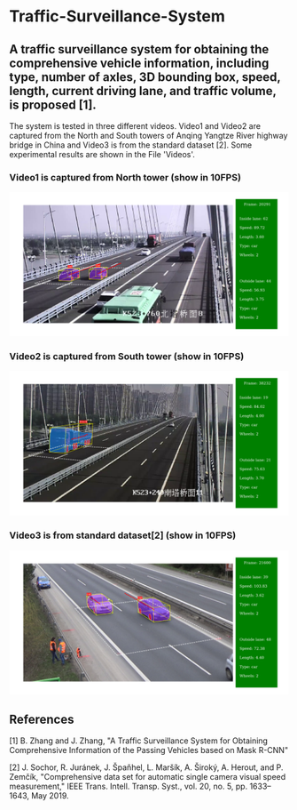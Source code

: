# Traffic-Surveillance-System

## A traffic surveillance system for obtaining the comprehensive vehicle information, including type, number of axles, 3D bounding box, speed, length, current driving lane, and traffic volume, is proposed [1].

  The system is tested in three different videos. Video1 and Video2 are captured from the North and South towers of Anqing Yangtze River highway bridge in China and Video3 is from the standard dataset [2]. Some experimental results are shown in the File 'Videos'. 


### Video1 is captured from North tower (show in 10FPS)
![image1](https://github.com/BondDeep/Traffic-Surveillance-System/blob/master/Images/Image1.png)

### Video2 is captured from South tower (show in 10FPS)
![image2](https://github.com/BondDeep/Traffic-Surveillance-System/blob/master/Images/Image2.png)

### Video3 is from standard dataset[2] (show in 10FPS)
![image3](https://github.com/BondDeep/Traffic-Surveillance-System/blob/master/Images/Image3.png) 



## References
[1] B. Zhang and J. Zhang, "A Traffic Surveillance System for Obtaining Comprehensive Information of the Passing Vehicles based on Mask R-CNN"

[2] J. Sochor, R. Juránek, J. Špaňhel, L. Maršík, A. Široký, A. Herout, and P. Zemčík, "Comprehensive data set for automatic single camera visual speed measurement," IEEE Trans. Intell. Transp. Syst., vol. 20, no. 5, pp. 1633–1643, May 2019.

